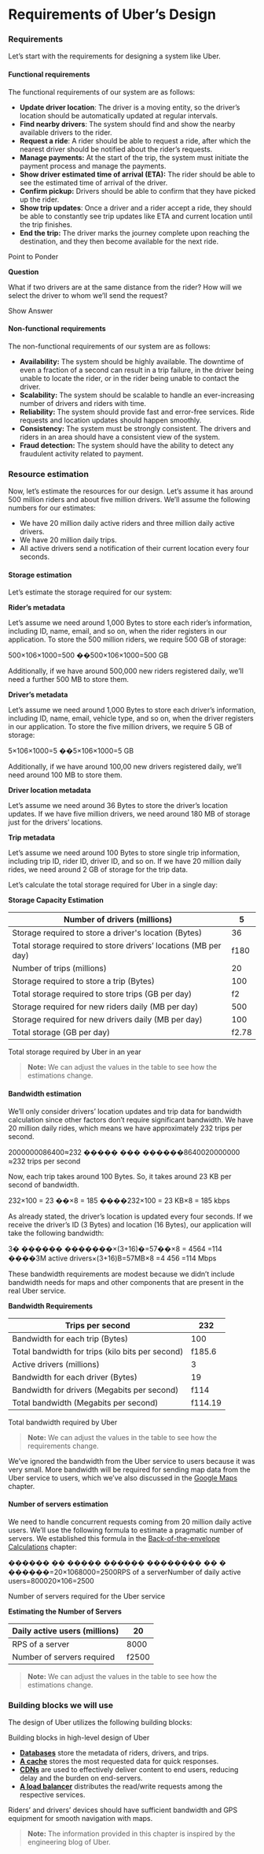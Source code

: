 # Requirements of Uber’s Design

### Requirements <a href="#requirements-0" id="requirements-0"></a>

Let’s start with the requirements for designing a system like Uber.

#### Functional requirements <a href="#functional-requirements-1" id="functional-requirements-1"></a>

The functional requirements of our system are as follows:

* **Update driver location**: The driver is a moving entity, so the driver’s location should be automatically updated at regular intervals.
* **Find nearby drivers**: The system should find and show the nearby available drivers to the rider.
* **Request a ride**: A rider should be able to request a ride, after which the nearest driver should be notified about the rider’s requests.
* **Manage payments:** At the start of the trip, the system must initiate the payment process and manage the payments.
* **Show driver estimated time of arrival (ETA):** The rider should be able to see the estimated time of arrival of the driver.
* **Confirm pickup:** Drivers should be able to confirm that they have picked up the rider.
* **Show trip updates**: Once a driver and a rider accept a ride, they should be able to constantly see trip updates like ETA and current location until the trip finishes.
* **End the trip:** The driver marks the journey complete upon reaching the destination, and they then become available for the next ride.

Point to Ponder

**Question**

What if two drivers are at the same distance from the rider? How will we select the driver to whom we’ll send the request?

Show Answer

#### Non-functional requirements <a href="#non-functional-requirements-0" id="non-functional-requirements-0"></a>

The non-functional requirements of our system are as follows:

* **Availability:** The system should be highly available. The downtime of even a fraction of a second can result in a trip failure, in the driver being unable to locate the rider, or in the rider being unable to contact the driver.
* **Scalability:** The system should be scalable to handle an ever-increasing number of drivers and riders with time.
* **Reliability:** The system should provide fast and error-free services. Ride requests and location updates should happen smoothly.
* **Consistency:** The system must be strongly consistent. The drivers and riders in an area should have a consistent view of the system.
* **Fraud detection:** The system should have the ability to detect any fraudulent activity related to payment.

### Resource estimation <a href="#resource-estimation-0" id="resource-estimation-0"></a>

Now, let’s estimate the resources for our design. Let’s assume it has around 500 million riders and about five million drivers. We’ll assume the following numbers for our estimates:

* We have 20 million daily active riders and three million daily active drivers.
* We have 20 million daily trips.
* All active drivers send a notification of their current location every four seconds.

#### Storage estimation <a href="#storage-estimation-0" id="storage-estimation-0"></a>

Let’s estimate the storage required for our system:

**Rider’s metadata**

Let’s assume we need around 1,000 Bytes to store each rider’s information, including ID, name, email, and so on, when the rider registers in our application. To store the 500 million riders, we require 500 GB of storage:

500×106×1000=500 ��500×106×1000=500 GB

Additionally, if we have around 500,000 new riders registered daily, we’ll need a further 500 MB to store them.

**Driver’s metadata**

Let’s assume we need around 1,000 Bytes to store each driver’s information, including ID, name, email, vehicle type, and so on, when the driver registers in our application. To store the five million drivers, we require 5 GB of storage:

5×106×1000=5 ��5×106×1000=5 GB

Additionally, if we have around 100,00 new drivers registered daily, we’ll need around 100 MB to store them.

**Driver location metadata**

Let’s assume we need around 36 Bytes to store the driver’s location updates. If we have five million drivers, we need around 180 MB of storage just for the drivers’ locations.

**Trip metadata**

Let’s assume we need around 100 Bytes to store single trip information, including trip ID, rider ID, driver ID, and so on. If we have 20 million daily rides, we need around 2 GB of storage for the trip data.

Let’s calculate the total storage required for Uber in a single day:

**Storage Capacity Estimation**

| Number of drivers (millions)                                    | 5     |
| --------------------------------------------------------------- | ----- |
| Storage required to store a driver's location (Bytes)           | 36    |
| Total storage required to store drivers’ locations (MB per day) | f180  |
| Number of trips (millions)                                      | 20    |
| Storage required to store a trip (Bytes)                        | 100   |
| Total storage required to store trips (GB per day)              | f2    |
| Storage required for new riders daily (MB per day)              | 500   |
| Storage required for new drivers daily (MB per day)             | 100   |
| Total storage (GB per day)                                      | f2.78 |

Total storage required by Uber in an year

> **Note:** We can adjust the values in the table to see how the estimations change.

#### Bandwidth estimation <a href="#bandwidth-estimation-0" id="bandwidth-estimation-0"></a>

We’ll only consider drivers’ location updates and trip data for bandwidth calculation since other factors don’t require significant bandwidth. We have 20 million daily rides, which means we have approximately 232 trips per second.

2000000086400≈232 ����� ��� ������8640020000000​≈232 trips per second

Now, each trip takes around 100 Bytes. So, it takes around 23 KB per second of bandwidth.

232×100 = 23 ��×8 = 185 ����232×100 = 23 KB×8 = 185 kbps

As already stated, the driver’s location is updated every four seconds. If we receive the driver’s ID (3 Bytes) and location (16 Bytes), our application will take the following bandwidth:

3� ������ �������×(3+16)�=57��×8 = 4564 =114 ����3M active drivers×(3+16)B=57MB×8 =4 456​ =114 Mbps

These bandwidth requirements are modest because we didn’t include bandwidth needs for maps and other components that are present in the real Uber service.

**Bandwidth Requirements**

| Trips per second                                 | 232     |
| ------------------------------------------------ | ------- |
| Bandwidth for each trip (Bytes)                  | 100     |
| Total bandwidth for trips (kilo bits per second) | f185.6  |
| Active drivers (millions)                        | 3       |
| Bandwidth for each driver (Bytes)                | 19      |
| Bandwidth for drivers (Megabits per second)      | f114    |
| Total bandwidth (Megabits per second)            | f114.19 |

Total bandwidth required by Uber

> **Note:** We can adjust the values in the table to see how the requirements change.

We’ve ignored the bandwidth from the Uber service to users because it was very small. More bandwidth will be required for sending map data from the Uber service to users, which we’ve also discussed in the [Google Maps](https://www.educative.io/collection/page/10370001/4941429335392256/5138720050642944) chapter.

#### Number of servers estimation <a href="#number-of-servers-estimation-0" id="number-of-servers-estimation-0"></a>

We need to handle concurrent requests coming from 20 million daily active users. We’ll use the following formula to estimate a pragmatic number of servers. We established this formula in the [Back-of-the-envelope Calculations](https://www.educative.io/collection/page/10370001/4941429335392256/5711642666467328) chapter:

������ �� ����� ������ �������� �� � ������=20×1068000=2500RPS of a serverNumber of daily active users​=800020×106​=2500

Number of servers required for the Uber service

**Estimating the Number of Servers**

| Daily active users (millions) | 20    |
| ----------------------------- | ----- |
| RPS of a server               | 8000  |
| Number of servers required    | f2500 |

> **Note:** We can adjust the values in the table to see how the estimations change.

### Building blocks we will use <a href="#building-blocks-we-will-use-0" id="building-blocks-we-will-use-0"></a>

The design of Uber utilizes the following building blocks:

Building blocks in high-level design of Uber

* [**Databases**](../databases/introduction-to-databases.md) store the metadata of riders, drivers, and trips.
* [**A cache**](../content-delivery-network-cdn/introduction-to-a-cdn.md) stores the most requested data for quick responses.
* [**CDNs**](../content-delivery-network-cdn/introduction-to-a-cdn.md) are used to effectively deliver content to end users, reducing delay and the burden on end-servers.
* [**A load balancer**](../load-balancers/introduction-to-load-balancers.md) distributes the read/write requests among the respective services.

Riders’ and drivers’ devices should have sufficient bandwidth and GPS equipment for smooth navigation with maps.

> **Note:** The information provided in this chapter is inspired by the engineering blog of Uber.
